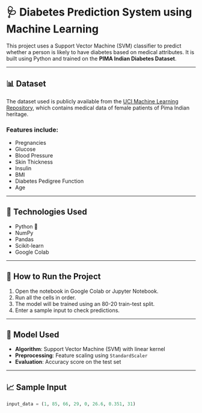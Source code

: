 # 🩺 Diabetes Prediction System using Machine Learning

This project uses a Support Vector Machine (SVM) classifier to predict whether a person is likely to have diabetes based on medical attributes. It is built using Python and trained on the **PIMA Indian Diabetes Dataset**.

---

## 📊 Dataset

The dataset used is publicly available from the [UCI Machine Learning Repository](https://www.kaggle.com/datasets/uciml/pima-indians-diabetes-database), which contains medical data of female patients of Pima Indian heritage.

### Features include:
- Pregnancies
- Glucose
- Blood Pressure
- Skin Thickness
- Insulin
- BMI
- Diabetes Pedigree Function
- Age

---

## 🧠 Technologies Used

- Python 🐍
- NumPy
- Pandas
- Scikit-learn
- Google Colab

---

## 🚀 How to Run the Project

1. Open the notebook in Google Colab or Jupyter Notebook.
2. Run all the cells in order.
3. The model will be trained using an 80-20 train-test split.
4. Enter a sample input to check predictions.

---

## 🧪 Model Used

- **Algorithm**: Support Vector Machine (SVM) with linear kernel
- **Preprocessing**: Feature scaling using `StandardScaler`
- **Evaluation**: Accuracy score on the test set

---

## 📈 Sample Input

```python
input_data = (1, 85, 66, 29, 0, 26.6, 0.351, 31)
